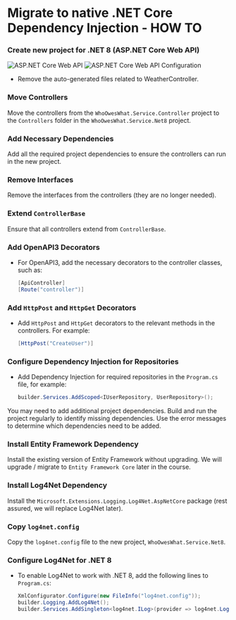 # Migrate to native .NET Core Dependency Injection - HOW TO

### Create new project for .NET 8 (ASP.NET Core Web API)

![ASP.NET Core Web API](https://github.com/sopra-steria-norge/cloud-akademiet-course-files/blob/main/images/dependency-injection-images/ASP.NETCoreWebAPI.png)
![ASP.NET Core Web API Configuration](https://github.com/sopra-steria-norge/cloud-akademiet-course-files/blob/main/images/dependency-injection-images/ASP.NETCoreWebAPI_configuration.png)

- Remove the auto-generated files related to WeatherController. 

### Move Controllers
Move the controllers from the `WhoOwesWhat.Service.Controller` project to the `Controllers` folder in the `WhoOwesWhat.Service.Net8` project.

### Add Necessary Dependencies
Add all the required project dependencies to ensure the controllers can run in the new project.

### Remove Interfaces
Remove the interfaces from the controllers (they are no longer needed).

### Extend `ControllerBase`
Ensure that all controllers extend from `ControllerBase`.

### Add OpenAPI3 Decorators
- For OpenAPI3, add the necessary decorators to the controller classes, such as:
  ```csharp
  [ApiController]
  [Route("controller")]
  
### Add `HttpPost` and `HttpGet` Decorators
- Add `HttpPost` and `HttpGet` decorators to the relevant methods in the controllers. For example:
  ```csharp
  [HttpPost("CreateUser")]

### Configure Dependency Injection for Repositories
- Add Dependency Injection for required repositories in the `Program.cs` file, for example:
  ```csharp
  builder.Services.AddScoped<IUserRepository, UserRepository>();
You may need to add additional project dependencies.
Build and run the project regularly to identify missing dependencies. 
Use the error messages to determine which dependencies need to be added.

### Install Entity Framework Dependency
Install the existing version of Entity Framework without upgrading. We will upgrade / migrate to `Entity Framework Core` later in the course.

### Install Log4Net Dependency
Install the `Microsoft.Extensions.Logging.Log4Net.AspNetCore` package (rest assured, we will replace Log4Net later).

### Copy `log4net.config`
Copy the `log4net.config` file to the new project, `WhoOwesWhat.Service.Net8`.

### Configure Log4Net for .NET 8
- To enable Log4Net to work with .NET 8, add the following lines to `Program.cs`:
  ```csharp
  XmlConfigurator.Configure(new FileInfo("log4net.config"));
  builder.Logging.AddLog4Net();
  builder.Services.AddSingleton<log4net.ILog>(provider => log4net.LogManager.GetLogger(typeof(Program)));
